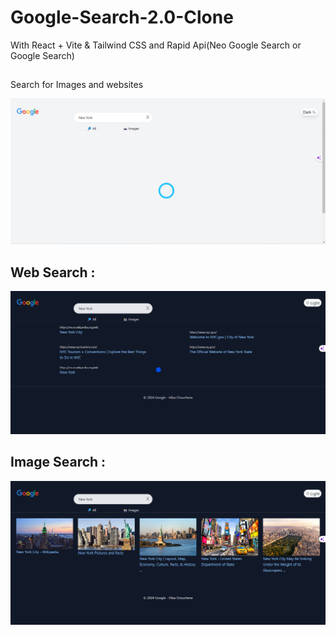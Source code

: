 # Google-Search-2.0-Clone
With React + Vite &amp; Tailwind CSS and Rapid Api(Neo Google Search or Google Search)
##
Search for Images and websites

![Google Search 2.0 Clone](google.png)

## Web Search :
![Google Search 2.0 Clone](google1.png)

## Image Search :
![Google Search 2.0 Clone](google2.png)
